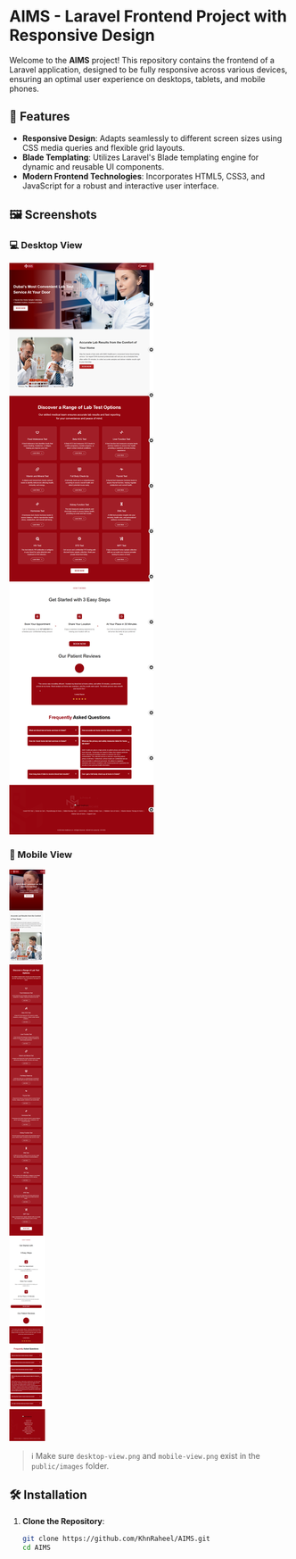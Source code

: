 # AIMS - Laravel Frontend Project with Responsive Design

Welcome to the **AIMS** project! This repository contains the frontend of a Laravel application, designed to be fully responsive across various devices, ensuring an optimal user experience on desktops, tablets, and mobile phones.

## 🌟 Features

- **Responsive Design**: Adapts seamlessly to different screen sizes using CSS media queries and flexible grid layouts.
- **Blade Templating**: Utilizes Laravel's Blade templating engine for dynamic and reusable UI components.
- **Modern Frontend Technologies**: Incorporates HTML5, CSS3, and JavaScript for a robust and interactive user interface.

## 🖼️ Screenshots

### 💻 Desktop View

![Desktop Screenshot](public/images/Desktop-view.png)

### 📱 Mobile View

![Mobile Screenshot](public/images/mobile-view.png)

> ℹ️ Make sure `desktop-view.png` and `mobile-view.png` exist in the `public/images` folder.

## 🛠️ Installation

1. **Clone the Repository**:
   ```bash
   git clone https://github.com/KhnRaheel/AIMS.git
   cd AIMS
